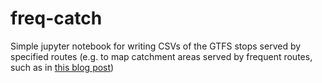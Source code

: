 # freq-catch

Simple jupyter notebook for writing CSVs of the GTFS stops served by specified routes (e.g. to map catchment areas served by frequent routes, such as in [this blog post](https://blog.conveyal.com/access-in-seattle-fb5ef952c3ae))
